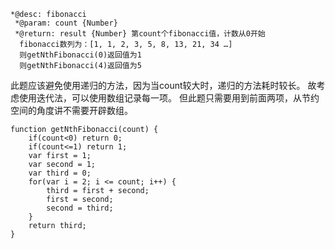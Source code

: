 ```
*@desc: fibonacci
 *@param: count {Number}
 *@return: result {Number} 第count个fibonacci值，计数从0开始
  fibonacci数列为：[1, 1, 2, 3, 5, 8, 13, 21, 34 …]
  则getNthFibonacci(0)返回值为1
  则getNthFibonacci(4)返回值为5
```

此题应该避免使用递归的方法，因为当count较大时，递归的方法耗时较长。
故考虑使用迭代法，可以使用数组记录每一项。
但此题只需要用到前面两项，从节约空间的角度讲不需要开辟数组。

```
function getNthFibonacci(count) {
    if(count<0) return 0;
    if(count<=1) return 1;
    var first = 1;
    var second = 1;
    var third = 0;
    for(var i = 2; i <= count; i++) {
        third = first + second;
        first = second;
        second = third;
    }
    return third;
}
```
